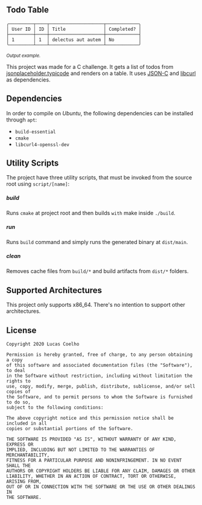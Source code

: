 Todo Table
------
```
╭─────────┬────┬────────────────────┬────────────╮
│ User ID │ ID │ Title              │ Completed? │
├─────────┼────┼────────────────────┼────────────┤
│ 1       │ 1  │ delectus aut autem │ No         │
╰─────────┴────┴────────────────────┴────────────╯
```
<sup>*Output example.*</sup>

This project was made for a C challenge. It gets a list of todos from [jsonplaceholder.typicode](https://jsonplaceholder.typicode.com/todos) and renders on a table. It uses [JSON-C](https://github.com/json-c/json-c) and [libcurl](https://curl.haxx.se/libcurl/) as dependencies.

## Dependencies
In order to compile on *Ubuntu*, the following dependencies can be installed through `apt`:

- `build-essential`
- `cmake`
- `libcurl4-openssl-dev` 


## Utility Scripts
The project have three utility scripts, that must be invoked from the source root using `script/[name]`:

##### build
Runs `cmake` at project root and then builds `with` make inside `./build`.

##### run
Runs `build` command and simply runs the generated binary at `dist/main`.

##### clean
Removes cache files from `build/*` and build artifacts from `dist/*` folders.

## Supported Architectures
This project only supports x86_64. There's no intention to support other architectures.

## License

```
Copyright 2020 Lucas Coelho

Permission is hereby granted, free of charge, to any person obtaining a copy 
of this software and associated documentation files (the "Software"), to deal 
in the Software without restriction, including without limitation the rights to 
use, copy, modify, merge, publish, distribute, sublicense, and/or sell copies of 
the Software, and to permit persons to whom the Software is furnished to do so, 
subject to the following conditions:

The above copyright notice and this permission notice shall be included in all 
copies or substantial portions of the Software.

THE SOFTWARE IS PROVIDED "AS IS", WITHOUT WARRANTY OF ANY KIND, EXPRESS OR 
IMPLIED, INCLUDING BUT NOT LIMITED TO THE WARRANTIES OF MERCHANTABILITY, 
FITNESS FOR A PARTICULAR PURPOSE AND NONINFRINGEMENT. IN NO EVENT SHALL THE 
AUTHORS OR COPYRIGHT HOLDERS BE LIABLE FOR ANY CLAIM, DAMAGES OR OTHER 
LIABILITY, WHETHER IN AN ACTION OF CONTRACT, TORT OR OTHERWISE, ARISING FROM, 
OUT OF OR IN CONNECTION WITH THE SOFTWARE OR THE USE OR OTHER DEALINGS IN 
THE SOFTWARE.

```